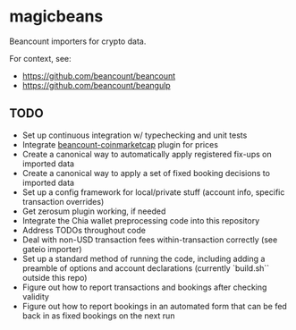 # magicbeans
Beancount importers for crypto data.

For context, see:
- https://github.com/beancount/beancount
- https://github.com/beancount/beangulp

## TODO
- Set up continuous integration w/ typechecking and unit tests
- Integrate [beancount-coinmarketcap](https://github.com/aamerabbas/beancount-coinmarketcap) plugin for prices
- Create a canonical way to automatically apply registered fix-ups on imported data
- Create a canonical way to apply a set of fixed booking decisions to imported data
- Set up a config framework for local/private stuff (account info, specific transaction overrides)
- Get zerosum plugin working, if needed
- Integrate the Chia wallet preprocessing code into this repository
- Address TODOs throughout code
- Deal with non-USD transaction fees within-transaction correctly (see gateio importer)
- Set up a standard method of running the code, including adding a preamble of options and account declarations (currently `build.sh`` outside this repo)
- Figure out how to report transactions and bookings after checking validity
- Figure out how to report bookings in an automated form that can be fed back in as fixed bookings on the next run
